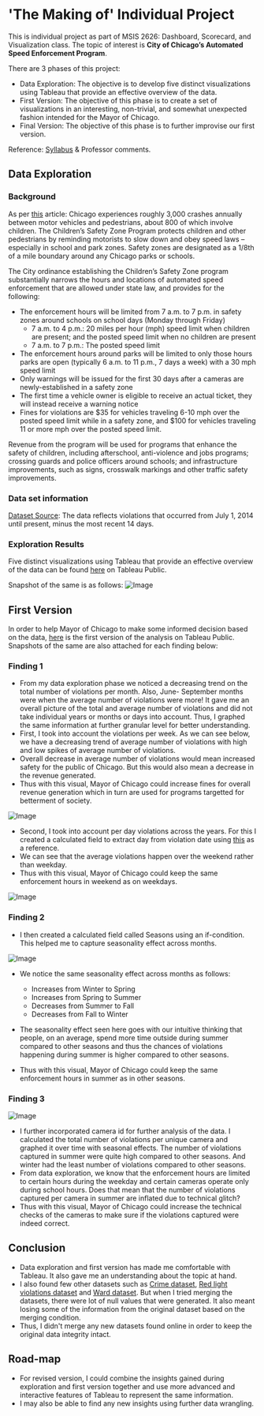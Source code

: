 # 'The Making of' Individual Project

This is individual project as part of MSIS 2626: Dashboard, Scorecard, and Visualization class. The topic of interest is **City of Chicago’s Automated Speed Enforcement Program**.

There are 3 phases of this project:
* Data Exploration: The objective is to develop five distinct visualizations using Tableau that provide an effective overview of the data.
* First Version: The objective of this phase is to create a set of visualizations in an interesting, non-trivial, and somewhat unexpected
fashion intended for the Mayor of Chicago.
* Final Version: The objective of this phase is to further improvise our first version.

Reference: [Syllabus](https://github.com/mschermann/msis2629spring2019) & Professor comments.

## Data Exploration

### Background

As per [this](https://www.chicago.gov/city/en/depts/cdot/supp_info/children_s_safetyzoneporgramautomaticspeedenforcement.html) article: Chicago experiences roughly 3,000 crashes annually between motor vehicles and pedestrians, about 800 of which involve children. The Children’s Safety Zone Program protects children and other pedestrians by reminding motorists to slow down and obey speed laws – especially in school and park zones. Safety zones are designated as a 1/8th of a mile boundary around any Chicago parks or schools.

The City ordinance establishing the Children’s Safety Zone program substantially narrows the hours and locations of automated speed enforcement that are allowed under state law, and provides for the following:
* The enforcement hours will be limited from 7 a.m. to 7 p.m. in safety zones around schools on school days (Monday through Friday)
  * 7 a.m. to 4 p.m.: 20 miles per hour (mph) speed limit when children are present; and the posted speed limit when no children are present
  * 7 a.m. to 7 p.m.: The posted speed limit
* The enforcement hours around parks will be limited to only those hours parks are open (typically 6 a.m. to 11 p.m., 7 days a week) with a 30 mph speed limit
* Only warnings will be issued for the first 30 days after a cameras are newly-established in a safety zone
* The first time a vehicle owner is eligible to receive an actual ticket, they will instead receive a warning notice
* Fines for violations are $35 for vehicles traveling 6-10 mph over the posted speed limit while in a safety zone, and $100 for vehicles traveling 11 or more mph over the posted speed limit.  

Revenue from the program will be used for programs that enhance the safety of children, including afterschool, anti-violence and jobs programs; crossing guards and police officers around schools; and infrastructure improvements, such as signs, crosswalk markings and other traffic safety improvements.

### Data set information

[Dataset Source](https://data.cityofchicago.org/Transportation/Speed-Camera-Violations/hhkd-xvj4): The data reflects violations that occurred from July 1, 2014 until present, minus the most recent 14 days. 

### Exploration Results
Five distinct visualizations using Tableau that provide an effective overview of the data can be found [here](https://public.tableau.com/profile/bharati.malik#!/vizhome/Individual_Project_Visuals_1/SingleView) on Tableau Public.

Snapshot of the same is as follows: 
![Image](https://github.com/bharatimalik/Speed_Camera_Violations/blob/master/Phase1.JPG)

## First Version

In order to help Mayor of Chicago to make some informed decision based on the data, [here](https://public.tableau.com/profile/bharati.malik#!/vizhome/Individual_Project_Visuals_2/FindingsforMayorofChicago) is the first version of the analysis on Tableau Public. Snapshots of the same are also attached for each finding below:

### Finding 1

* From my data exploration phase we noticed a decreasing trend on the total number of violations per month. Also, June- September months were when the average number of violations were more! It gave me an overall picture of the total and average number of violations and did not take individual years or months or days into account. Thus, I graphed the same information at further granular level for better understanding.
* First, I took into account the violations per week. As we can see below, we have a decreasing trend of average number of violations with high and low spikes of average number of violations. 
* Overall decrease in average number of violations would mean increased safety for the public of Chicago. But this would also mean a decrease in the revenue generated. 
* Thus with this visual, Mayor of Chicago could increase fines for overall revenue generation which in turn are used for programs targetted for betterment of society. 

![Image](https://github.com/bharatimalik/Speed_Camera_Violations/blob/master/Week.JPG)

* Second, I took into account per day violations across the years. For this I created a calculated field to extract day from violation date using [this](https://community.tableau.com/thread/147716) as a reference. 
* We can see that the average violations happen over the weekend rather than weekday. 
* Thus with this visual, Mayor of Chicago could keep the same enforcement hours in weekend as on weekdays. 

![Image](https://github.com/bharatimalik/Speed_Camera_Violations/blob/master/Day.JPG)

### Finding 2

* I then created a calculated field called Seasons using an if-condition. This helped me to capture seasonality effect across months. 

![Image](https://github.com/bharatimalik/Speed_Camera_Violations/blob/master/Monthly.JPG)

* We notice the same seasonality effect across months as follows:
  * Increases from Winter to Spring
  * Increases from Spring to Summer
  * Decreases from Summer to Fall
  * Decreases from Fall to Winter

* The seasonality effect seen here goes with our intuitive thinking that people, on an average, spend more time outside during summer compared to other seasons and thus the chances of violations happening during summer is higher compared to other seasons. 
* Thus with this visual, Mayor of Chicago could keep the same enforcement hours in summer as in other seasons. 

### Finding 3

![Image](https://github.com/bharatimalik/Speed_Camera_Violations/blob/master/Camera.JPG)

* I further incorporated camera id for further analysis of the data. I calculated the total number of violations per unique camera and graphed it over time with seasonal effects. The number of violations captured in summer were quite high compared to other seasons. And winter had the least number of violations compared to other seasons. 
* From data exploration, we know that the enforcement hours are limited to certain hours during the weekday and certain cameras operate only during school hours. Does that mean that the number of violations captured per camera in summer are inflated due to technical glitch? 
* Thus with this visual, Mayor of Chicago could increase the technical checks of the cameras to make sure if the violations captured were indeed correct.

## Conclusion

* Data exploration and first version has made me comfortable with Tableau. It also gave me an understanding about the topic at hand.
* I also found few other datasets such as [Crime dataset](https://data.cityofchicago.org/Public-Safety/Crimes-2001-to-present/ijzp-q8t2), [Red light violations dataset](https://data.cityofchicago.org/Transportation/Red-Light-Camera-Violations/spqx-js37) and [Ward dataset](https://data.cityofchicago.org/Facilities-Geographic-Boundaries/Ward-Offices/htai-wnw4). But when I tried merging the datasets, there were lot of null values that were generated. It also meant losing some of the information from the original dataset based on the merging condition. 
* Thus, I didn't merge any new datasets found online in order to keep the original data integrity intact.

## Road-map

* For revised version, I could combine the insights gained during exploration and first version together and use more advanced and interactive features of Tableau to represent the same information. 
* I may also be able to find any new insights using further data wrangling.
